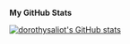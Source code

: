 
<b>My GitHub Stats</b>

<a href="http://www.github.com/dorothysaliot"><img src="https://github-readme-stats.vercel.app/api?username=dorothysaliot&show_icons=true&hide=&count_private=true&title_color=0891b2&text_color=64748b&icon_color=14b8a6&bg_color=000000&hide_border=true&show_icons=true" alt="dorothysaliot's GitHub stats" /></a>
